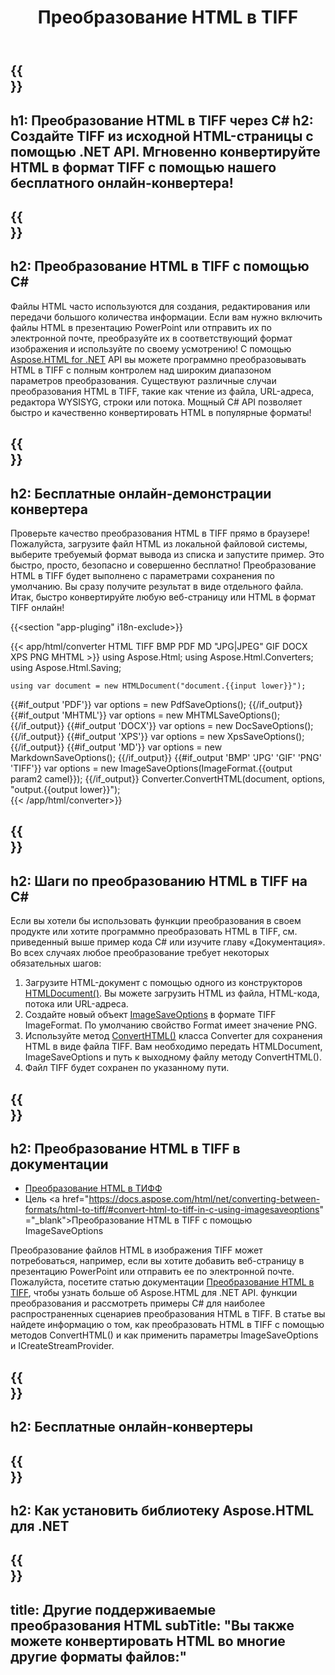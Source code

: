 ﻿---
translation: true
template: /templates/_template-conversion-child.md
title: Преобразование HTML в TIFF
description: Преобразование HTML в TIFF на C#. Легко используйте API преобразователя в ASP.NET или любом приложении .NET. Попробуйте онлайн-конвертер HTML в TIFF бесплатно!
url: /net/conversion/html-to-tiff/
family: html
platformtag: net
feature: conversion
informat: HTML
outformat: TIFF
otherformats: PDF DOCX XPS GIF JPEG PNG BMP XHTML MHTML MD
---

{{<section banner>}}
---
h1: Преобразование HTML в TIFF через C#
h2: Создайте TIFF из исходной HTML-страницы с помощью .NET API. Мгновенно конвертируйте HTML в формат TIFF с помощью нашего бесплатного онлайн-конвертера!
---

{{<section overview>}}
---
h2: Преобразование HTML в TIFF с помощью C#
---

Файлы HTML часто используются для создания, редактирования или передачи большого количества информации. Если вам нужно включить файлы HTML в презентацию PowerPoint или отправить их по электронной почте, преобразуйте их в соответствующий формат изображения и используйте по своему усмотрению! С помощью [Aspose.HTML for .NET](https://products.aspose.com/html/net/) API вы можете программно преобразовывать HTML в TIFF с полным контролем над широким диапазоном параметров преобразования. Существуют различные случаи преобразования HTML в TIFF, такие как чтение из файла, URL-адреса, редактора WYSISYG, строки или потока. Мощный C# API позволяет быстро и качественно конвертировать HTML в популярные форматы!

{{<section demos>}}
---
h2: Бесплатные онлайн-демонстрации конвертера
---

Проверьте качество преобразования HTML в TIFF прямо в браузере! Пожалуйста, загрузите файл HTML из локальной файловой системы, выберите требуемый формат вывода из списка и запустите пример. Это быстро, просто, безопасно и совершенно бесплатно! Преобразование HTML в TIFF будет выполнено с параметрами сохранения по умолчанию. Вы сразу получите результат в виде отдельного файла. Итак, быстро конвертируйте любую веб-страницу или HTML в формат TIFF онлайн!

{{<section "app-pluging" i18n-exclude>}}

{{< app/html/converter HTML TIFF BMP PDF MD "JPG|JPEG" GIF DOCX XPS PNG MHTML >}}
using Aspose.Html;
using Aspose.Html.Converters;
using Aspose.Html.Saving;

    using var document = new HTMLDocument("document.{{input lower}}");
{{#if_output 'PDF'}}
    var options = new PdfSaveOptions();
{{/if_output}}
{{#if_output 'MHTML'}}
    var options = new MHTMLSaveOptions();
{{/if_output}}
{{#if_output 'DOCX'}}
    var options = new DocSaveOptions();
{{/if_output}}
{{#if_output 'XPS'}}
    var options = new XpsSaveOptions();
{{/if_output}}
{{#if_output 'MD'}}
    var options = new MarkdownSaveOptions();
{{/if_output}}
{{#if_output 'BMP' 'JPG' 'GIF' 'PNG' 'TIFF'}}
    var options = new ImageSaveOptions(ImageFormat.{{output param2 camel}});
{{/if_output}}
    Converter.ConvertHTML(document, options, "output.{{output lower}}");   
{{< /app/html/converter>}} 


{{<section steps>}}
---
h2: Шаги по преобразованию HTML в TIFF на C#
---

Если вы хотели бы использовать функции преобразования в своем продукте или хотите программно преобразовать HTML в TIFF, см. приведенный выше пример кода C# или изучите главу «Документация». Во всех случаях любое преобразование требует некоторых обязательных шагов:
1. Загрузите HTML-документ с помощью одного из конструкторов [HTMLDocument()](https://apireference.aspose.com/html/net/aspose.html/htmldocument). Вы можете загрузить HTML из файла, HTML-кода, потока или URL-адреса.
1. Создайте новый объект [ImageSaveOptions](https://apireference.aspose.com/html/net/aspose.html.saving/imagesaveoptions) в формате TIFF ImageFormat. По умолчанию свойство Format имеет значение PNG.
1. Используйте метод [ConvertHTML()](https://apireference.aspose.com/html/net/aspose.html.converters/converter/converthtml/) класса Converter для сохранения HTML в виде файла TIFF. Вам необходимо передать HTMLDocument, ImageSaveOptions и путь к выходному файлу методу ConvertHTML().
1. Файл TIFF будет сохранен по указанному пути.




{{<section documentation>}}
---
h2: Преобразование HTML в TIFF в документации
---

  - <a href="https://docs.aspose.com/html/net/converting-between-formats/html-to-tiff/#convert-html-to-tiff" target="_blank">Преобразование HTML в ТИФФ</a>
  - Цель <a href="https://docs.aspose.com/html/net/converting-between-formats/html-to-tiff/#convert-html-to-tiff-in-c-using-imagesaveoptions" ="_blank">Преобразование HTML в TIFF с помощью ImageSaveOptions</a>

Преобразование файлов HTML в изображения TIFF может потребоваться, например, если вы хотите добавить веб-страницу в презентацию PowerPoint или отправить ее по электронной почте. Пожалуйста, посетите статью документации [Преобразование HTML в TIFF](https://docs.aspose.com/html/net/converting-between-formats/html-to-tiff/), чтобы узнать больше об Aspose.HTML для .NET API. функции преобразования и рассмотреть примеры C# для наиболее распространенных сценариев преобразования HTML в TIFF. В статье вы найдете информацию о том, как преобразовать HTML в TIFF с помощью методов ConvertHTML() и как применить параметры ImageSaveOptions и ICreateStreamProvider.

{{<section online-converters>}}
---
h2: Бесплатные онлайн-конвертеры
---

{{<section get-started>}}
---
h2: Как установить библиотеку Aspose.HTML для .NET
---

{{<section other-conversions>}}
---
title: Другие поддерживаемые преобразования HTML
subTitle: "Вы также можете конвертировать HTML во многие другие форматы файлов:"
---